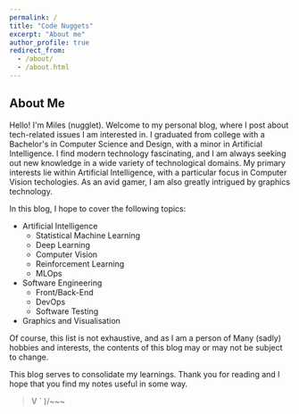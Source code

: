 ```yaml
---
permalink: /
title: "Code Nuggets"
excerpt: "About me"
author_profile: true
redirect_from: 
  - /about/
  - /about.html
---
```


## About Me

Hello! I'm Miles (nugglet). Welcome to my personal blog, where I post about tech-related issues I am interested in.
I graduated from college with a Bachelor's in Computer Science and Design, with a minor in Artificial Intelligence. I find modern technology fascinating, and I am always seeking out new knowledge in a wide variety of technological domains. My primary interests lie within Artificial Intelligence, with a particular focus in Computer Vision techologies. As an avid gamer, I am also greatly intrigued by graphics technology. 

In this blog, I hope to cover the following topics:
* Artificial Intelligence
  * Statistical Machine Learning
  * Deep Learning
  * Computer Vision
  * Reinforcement Learning
   * MLOps
* Software Engineering
  * Front/Back-End
  * DevOps
  * Software Testing
* Graphics and Visualisation

Of course, this list is not exhaustive, and as I am a person of Many (sadly) hobbies and interests, the contents of this blog may or may not be subject to change.

This blog serves to consolidate my learnings. Thank you for reading and I hope that you find my notes useful in some way.

>  V ` )/~~~
